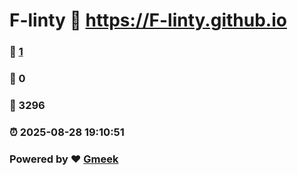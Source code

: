 # F-linty :link: https://F-linty.github.io 
### :page_facing_up: [1](https://F-linty.github.io/tag.html) 
### :speech_balloon: 0 
### :hibiscus: 3296 
### :alarm_clock: 2025-08-28 19:10:51 
### Powered by :heart: [Gmeek](https://github.com/Meekdai/Gmeek)
